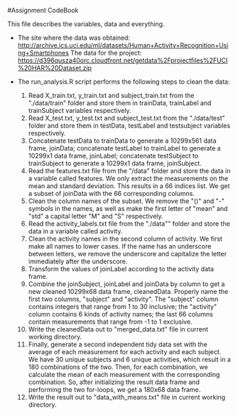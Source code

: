 #Assignment CodeBook

This file describes the variables, data and everything.

* The site where the data was obtained:
http://archive.ics.uci.edu/ml/datasets/Human+Activity+Recognition+Using+Smartphones
The data for the project:
https://d396qusza40orc.cloudfront.net/getdata%2Fprojectfiles%2FUCI%20HAR%20Dataset.zip

* The run_analysis.R script performs the following steps to clean the data:
  1. Read X_train.txt, y_train.txt and subject_train.txt from the "./data/train" folder and store them in trainData, trainLabel and trainSubject variables respectively.
  2. Read X_test.txt, y_test.txt and subject_test.txt from the "./data/test" folder and store them in testData, testLabel and testsubject variables respectively.
  3. Concatenate testData to trainData to generate a 10299x561 data frame, joinData; concatenate testLabel to trainLabel to generate a 10299x1 data frame, joinLabel; concatenate testSubject to trainSubject to generate a 10299x1 data frame, joinSubject.
  4. Read the features.txt file from the "/data" folder and store the data in a variable called features. We only extract the measurements on the mean and standard deviation. This results in a 66 indices list. We get a subset of joinData with the 66 corresponding columns.
  5. Clean the column names of the subset. We remove the "()" and "-" symbols in the names, as well as make the first letter of "mean" and "std" a capital letter "M" and "S" respectively.
  6. Read the activity_labels.txt file from the "./data"" folder and store the data in a variable called activity.
  7. Clean the activity names in the second column of activity. We first make all names to lower cases. If the name has an underscore between letters, we remove the underscore and capitalize the letter immediately after the underscore.
  8. Transform the values of joinLabel according to the activity data frame.
  9. Combine the joinSubject, joinLabel and joinData by column to get a new cleaned 10299x68 data frame, cleanedData. Properly name the first two columns, "subject" and "activity". The "subject" column contains integers that range from 1 to 30 inclusive; the "activity" column contains 6 kinds of activity names; the last 66 columns contain measurements that range from -1 to 1 exclusive.
  10. Write the cleanedData out to "merged_data.txt" file in current working directory.
  11. Finally, generate a second independent tidy data set with the average of each measurement for each activity and each subject. We have 30 unique subjects and 6 unique activities, which result in a 180 combinations of the two. Then, for each combination, we calculate the mean of each measurement with the corresponding combination. So, after initializing the result data frame and performing the two for-loops, we get a 180x68 data frame.
  12. Write the result out to "data_with_means.txt" file in current working directory.
